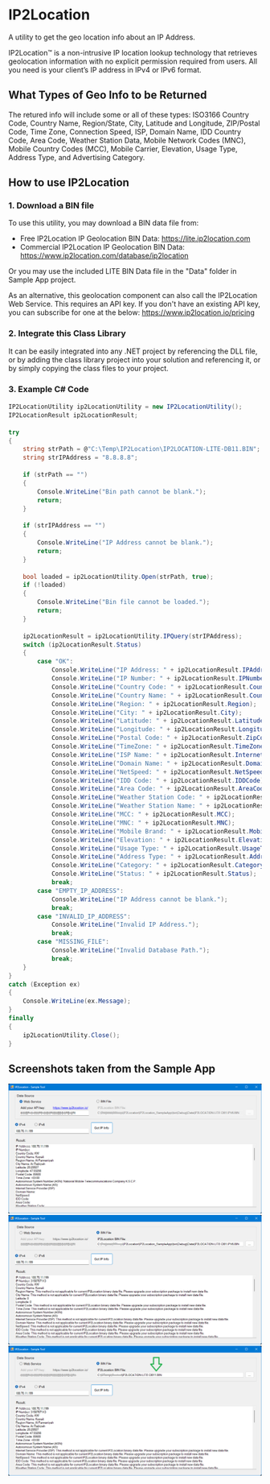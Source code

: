 # IP2Location
A utility to get the geo location info about an IP Address. 

IP2Location™ is a non-intrusive IP location lookup technology that retrieves geolocation information with no explicit permission required from users. All you need is your client’s IP address in IPv4 or IPv6 format.

## What Types of Geo Info to be Returned
The retured info will include some or all of these types: ISO3166 Country Code, Country Name, Region/State, City, Latitude and Longitude, ZIP/Postal Code, Time Zone, Connection Speed, ISP, Domain Name, IDD Country Code, Area Code, Weather Station Data, Mobile Network Codes (MNC), Mobile Country Codes (MCC), Mobile Carrier, Elevation, Usage Type, Address Type, and Advertising Category.


## How to use IP2Location
### 1. Download a BIN file
To use this utility, you may download a BIN data file from: 
* Free IP2Location IP Geolocation BIN Data: https://lite.ip2location.com
* Commercial IP2Location IP Geolocation BIN Data: https://www.ip2location.com/database/ip2location

Or you may use the included LITE BIN Data file in the "Data" folder in Sample App project.

As an alternative, this geolocation component can also call the IP2Location Web Service. This requires an API key. If you don't have an existing API key, you can subscribe for one at the below:
https://www.ip2location.io/pricing

### 2. Integrate this Class Library
It can be easily integrated into any .NET project by referencing the DLL file, or by adding the class library project into your solution and referencing it, or by simply copying the class files to your project.

### 3. Example C# Code
```cs
IP2LocationUtility ip2LocationUtility = new IP2LocationUtility();
IP2LocationResult ip2LocationResult;

try
{
    string strPath = @"C:\Temp\IP2Location\IP2LOCATION-LITE-DB11.BIN";
    string strIPAddress = "8.8.8.8";

    if (strPath == "")
    {
        Console.WriteLine("Bin path cannot be blank.");
        return;
    }

    if (strIPAddress == "")
    {
        Console.WriteLine("IP Address cannot be blank.");
        return;
    }

    bool loaded = ip2LocationUtility.Open(strPath, true);
    if (!loaded)
    {
        Console.WriteLine("Bin file cannot be loaded.");
        return;
    }

    ip2LocationResult = ip2LocationUtility.IPQuery(strIPAddress);
    switch (ip2LocationResult.Status)
    {
        case "OK":
            Console.WriteLine("IP Address: " + ip2LocationResult.IPAddress);
            Console.WriteLine("IP Number: " + ip2LocationResult.IPNumber);
            Console.WriteLine("Country Code: " + ip2LocationResult.CountryShort);
            Console.WriteLine("Country Name: " + ip2LocationResult.CountryLong);
            Console.WriteLine("Region: " + ip2LocationResult.Region);
            Console.WriteLine("City: " + ip2LocationResult.City);
            Console.WriteLine("Latitude: " + ip2LocationResult.Latitude);
            Console.WriteLine("Longitude: " + ip2LocationResult.Longitude);
            Console.WriteLine("Postal Code: " + ip2LocationResult.ZipCode);
            Console.WriteLine("TimeZone: " + ip2LocationResult.TimeZone);
            Console.WriteLine("ISP Name: " + ip2LocationResult.InternetServiceProvider);
            Console.WriteLine("Domain Name: " + ip2LocationResult.DomainName);
            Console.WriteLine("NetSpeed: " + ip2LocationResult.NetSpeed);
            Console.WriteLine("IDD Code: " + ip2LocationResult.IDDCode);
            Console.WriteLine("Area Code: " + ip2LocationResult.AreaCode);
            Console.WriteLine("Weather Station Code: " + ip2LocationResult.WeatherStationCode);
            Console.WriteLine("Weather Station Name: " + ip2LocationResult.WeatherStationName);
            Console.WriteLine("MCC: " + ip2LocationResult.MCC);
            Console.WriteLine("MNC: " + ip2LocationResult.MNC);
            Console.WriteLine("Mobile Brand: " + ip2LocationResult.MobileBrand);
            Console.WriteLine("Elevation: " + ip2LocationResult.Elevation);
            Console.WriteLine("Usage Type: " + ip2LocationResult.UsageType);
            Console.WriteLine("Address Type: " + ip2LocationResult.AddressType);
            Console.WriteLine("Category: " + ip2LocationResult.Category);
            Console.WriteLine("Status: " + ip2LocationResult.Status);
            break;
        case "EMPTY_IP_ADDRESS":
            Console.WriteLine("IP Address cannot be blank.");
            break;
        case "INVALID_IP_ADDRESS":
            Console.WriteLine("Invalid IP Address.");
            break;
        case "MISSING_FILE":
            Console.WriteLine("Invalid Database Path.");
            break;
    }
}
catch (Exception ex)
{
    Console.WriteLine(ex.Message);
}
finally
{
    ip2LocationUtility.Close();
}
```

## Screenshots taken from the Sample App
![Alt text](https://raw.githubusercontent.com/SleimanCo/IP2Location/main/SS01.png "Screenshot 1")
![Alt text](https://raw.githubusercontent.com/SleimanCo/IP2Location/main/SS02.png "Screenshot 2")
![Alt text](https://raw.githubusercontent.com/SleimanCo/IP2Location/main/SS03.png "Screenshot 3")
